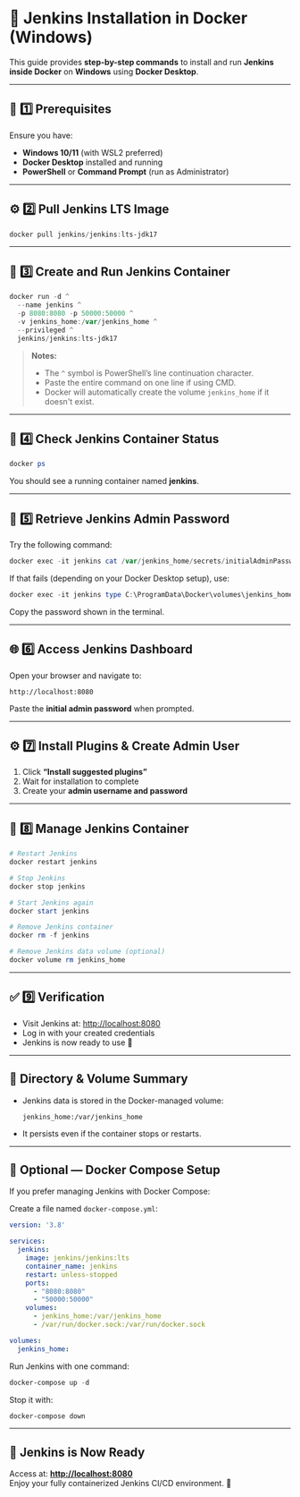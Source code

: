 # 🚀 Jenkins Installation in Docker (Windows)

This guide provides **step-by-step commands** to install and run **Jenkins inside Docker** on **Windows** using **Docker Desktop**.

---

## 🧩 1️⃣ Prerequisites

Ensure you have:
- **Windows 10/11** (with WSL2 preferred)
- **Docker Desktop** installed and running
- **PowerShell** or **Command Prompt** (run as Administrator)

---

## ⚙️ 2️⃣ Pull Jenkins LTS Image

```powershell
docker pull jenkins/jenkins:lts-jdk17
```

---

## 🧰 3️⃣ Create and Run Jenkins Container

```powershell
docker run -d ^
  --name jenkins ^
  -p 8080:8080 -p 50000:50000 ^
  -v jenkins_home:/var/jenkins_home ^
  --privileged ^
  jenkins/jenkins:lts-jdk17
```

> **Notes:**
> - The `^` symbol is PowerShell’s line continuation character.  
> - Paste the entire command on one line if using CMD.  
> - Docker will automatically create the volume `jenkins_home` if it doesn't exist.

---

## 🧾 4️⃣ Check Jenkins Container Status

```powershell
docker ps
```

You should see a running container named **jenkins**.

---

## 🔑 5️⃣ Retrieve Jenkins Admin Password

Try the following command:

```powershell
docker exec -it jenkins cat /var/jenkins_home/secrets/initialAdminPassword
```

If that fails (depending on your Docker Desktop setup), use:

```powershell
docker exec -it jenkins type C:\ProgramData\Docker\volumes\jenkins_home\_data\secrets\initialAdminPassword
```

Copy the password shown in the terminal.

---

## 🌐 6️⃣ Access Jenkins Dashboard

Open your browser and navigate to:

```
http://localhost:8080
```

Paste the **initial admin password** when prompted.

---

## ⚙️ 7️⃣ Install Plugins & Create Admin User

1. Click **“Install suggested plugins”**  
2. Wait for installation to complete  
3. Create your **admin username and password**

---

## 🔄 8️⃣ Manage Jenkins Container

```powershell
# Restart Jenkins
docker restart jenkins

# Stop Jenkins
docker stop jenkins

# Start Jenkins again
docker start jenkins

# Remove Jenkins container
docker rm -f jenkins

# Remove Jenkins data volume (optional)
docker volume rm jenkins_home
```

---

## ✅ 9️⃣ Verification

- Visit Jenkins at: [http://localhost:8080](http://localhost:8080)  
- Log in with your created credentials  
- Jenkins is now ready to use 🚀  

---

## 🧭 Directory & Volume Summary

- Jenkins data is stored in the Docker-managed volume:
  ```
  jenkins_home:/var/jenkins_home
  ```
- It persists even if the container stops or restarts.

---

## 🧠 Optional — Docker Compose Setup

If you prefer managing Jenkins with Docker Compose:

Create a file named `docker-compose.yml`:
```yaml
version: '3.8'

services:
  jenkins:
    image: jenkins/jenkins:lts
    container_name: jenkins
    restart: unless-stopped
    ports:
      - "8080:8080"
      - "50000:50000"
    volumes:
      - jenkins_home:/var/jenkins_home
      - /var/run/docker.sock:/var/run/docker.sock

volumes:
  jenkins_home:
```

Run Jenkins with one command:
```powershell
docker-compose up -d
```

Stop it with:
```powershell
docker-compose down
```

---

## 💼 Jenkins is Now Ready

Access at: **[http://localhost:8080](http://localhost:8080)**  
Enjoy your fully containerized Jenkins CI/CD environment. 🎯
